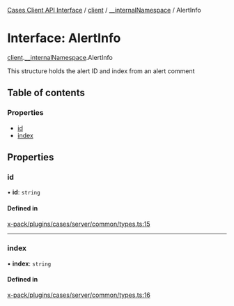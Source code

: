 [Cases Client API Interface](../README.md) / [client](../modules/client.md) / [\_\_internalNamespace](../modules/client.__internalNamespace.md) / AlertInfo

# Interface: AlertInfo

[client](../modules/client.md).[__internalNamespace](../modules/client.__internalNamespace.md).AlertInfo

This structure holds the alert ID and index from an alert comment

## Table of contents

### Properties

- [id](client.__internalNamespace.AlertInfo.md#id)
- [index](client.__internalNamespace.AlertInfo.md#index)

## Properties

### id

• **id**: `string`

#### Defined in

[x-pack/plugins/cases/server/common/types.ts:15](https://github.com/elastic/kibana/blob/06b0f975f60/x-pack/plugins/cases/server/common/types.ts#L15)

___

### index

• **index**: `string`

#### Defined in

[x-pack/plugins/cases/server/common/types.ts:16](https://github.com/elastic/kibana/blob/06b0f975f60/x-pack/plugins/cases/server/common/types.ts#L16)
